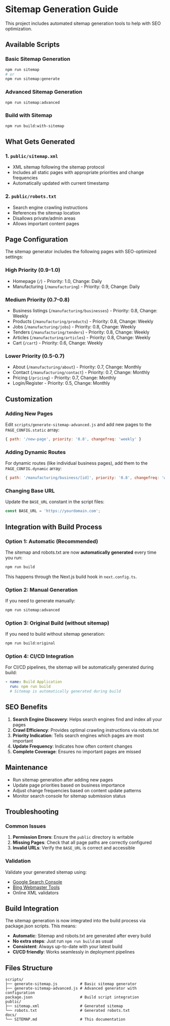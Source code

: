 # Sitemap Generation Guide

This project includes automated sitemap generation tools to help with SEO optimization.

## Available Scripts

### Basic Sitemap Generation
```bash
npm run sitemap
# or
npm run sitemap:generate
```

### Advanced Sitemap Generation
```bash
npm run sitemap:advanced
```

### Build with Sitemap
```bash
npm run build:with-sitemap
```

## What Gets Generated

### 1. `public/sitemap.xml`
- XML sitemap following the sitemap protocol
- Includes all static pages with appropriate priorities and change frequencies
- Automatically updated with current timestamp

### 2. `public/robots.txt`
- Search engine crawling instructions
- References the sitemap location
- Disallows private/admin areas
- Allows important content pages

## Page Configuration

The sitemap generator includes the following pages with SEO-optimized settings:

### High Priority (0.9-1.0)
- Homepage (`/`) - Priority: 1.0, Change: Daily
- Manufacturing (`/manufacturing`) - Priority: 0.9, Change: Daily

### Medium Priority (0.7-0.8)
- Business listings (`/manufacturing/businesses`) - Priority: 0.8, Change: Weekly
- Products (`/manufacturing/products`) - Priority: 0.8, Change: Weekly
- Jobs (`/manufacturing/jobs`) - Priority: 0.8, Change: Weekly
- Tenders (`/manufacturing/tenders`) - Priority: 0.8, Change: Weekly
- Articles (`/manufacturing/articles`) - Priority: 0.8, Change: Weekly
- Cart (`/cart`) - Priority: 0.6, Change: Weekly

### Lower Priority (0.5-0.7)
- About (`/manufacturing/about`) - Priority: 0.7, Change: Monthly
- Contact (`/manufacturing/contact`) - Priority: 0.7, Change: Monthly
- Pricing (`/pricing`) - Priority: 0.7, Change: Monthly
- Login/Register - Priority: 0.5, Change: Monthly

## Customization

### Adding New Pages
Edit `scripts/generate-sitemap-advanced.js` and add new pages to the `PAGE_CONFIG.static` array:

```javascript
{ path: '/new-page', priority: '0.8', changefreq: 'weekly' }
```

### Adding Dynamic Routes
For dynamic routes (like individual business pages), add them to the `PAGE_CONFIG.dynamic` array:

```javascript
{ path: '/manufacturing/business/[id]', priority: '0.8', changefreq: 'weekly' }
```

### Changing Base URL
Update the `BASE_URL` constant in the script files:

```javascript
const BASE_URL = 'https://yourdomain.com';
```

## Integration with Build Process

### Option 1: Automatic (Recommended)
The sitemap and robots.txt are now **automatically generated** every time you run:
```bash
npm run build
```

This happens through the Next.js build hook in `next.config.ts`.

### Option 2: Manual Generation
If you need to generate manually:
```bash
npm run sitemap:advanced
```

### Option 3: Original Build (without sitemap)
If you need to build without sitemap generation:
```bash
npm run build:original
```

### Option 4: CI/CD Integration
For CI/CD pipelines, the sitemap will be automatically generated during build:
```yaml
- name: Build Application
  run: npm run build
  # Sitemap is automatically generated during build
```

## SEO Benefits

1. **Search Engine Discovery**: Helps search engines find and index all your pages
2. **Crawl Efficiency**: Provides optimal crawling instructions via robots.txt
3. **Priority Indication**: Tells search engines which pages are most important
4. **Update Frequency**: Indicates how often content changes
5. **Complete Coverage**: Ensures no important pages are missed

## Maintenance

- Run sitemap generation after adding new pages
- Update page priorities based on business importance
- Adjust change frequencies based on content update patterns
- Monitor search console for sitemap submission status

## Troubleshooting

### Common Issues

1. **Permission Errors**: Ensure the `public` directory is writable
2. **Missing Pages**: Check that all page paths are correctly configured
3. **Invalid URLs**: Verify the `BASE_URL` is correct and accessible

### Validation

Validate your generated sitemap using:
- [Google Search Console](https://search.google.com/search-console)
- [Bing Webmaster Tools](https://www.bing.com/webmasters)
- Online XML validators

## Build Integration

The sitemap generation is now integrated into the build process via package.json scripts. This means:

- **Automatic**: Sitemap and robots.txt are generated after every build
- **No extra steps**: Just run `npm run build` as usual
- **Consistent**: Always up-to-date with your latest build
- **CI/CD friendly**: Works seamlessly in deployment pipelines

## Files Structure

```
scripts/
├── generate-sitemap.js          # Basic sitemap generator
├── generate-sitemap-advanced.js # Advanced generator with configuration
package.json                     # Build script integration
public/
├── sitemap.xml                  # Generated sitemap
└── robots.txt                   # Generated robots.txt
docs/
└── SITEMAP.md                   # This documentation
```
